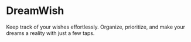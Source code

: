 # DreamWish
Keep track of your wishes effortlessly. Organize, prioritize, and make your dreams a reality with just a few taps.

